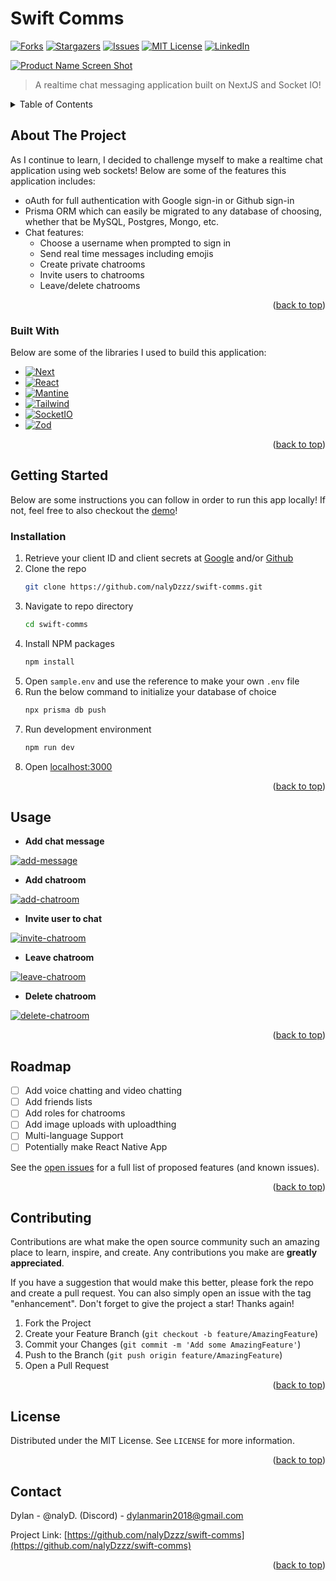 # Swift Comms

<a id="readme-top"></a>

[![Forks][forks-shield]][forks-url]
[![Stargazers][stars-shield]][stars-url]
[![Issues][issues-shield]][issues-url]
[![MIT License][license-shield]][license-url]
[![LinkedIn][linkedin-shield]][linkedin-url]

[![Product Name Screen Shot][product-screenshot]](https://swift.nalyd.dev)

> A realtime chat messaging application built on NextJS and Socket IO!

<!-- TABLE OF CONTENTS -->
<details>
  <summary>Table of Contents</summary>
  <ol>
    <li>
      <a href="#about-the-project">About The Project</a>
      <ul>
        <li><a href="#built-with">Built With</a></li>
      </ul>
    </li>
    <li>
      <a href="#getting-started">Getting Started</a>
      <ul>
        <li><a href="#installation">Installation</a></li>
      </ul>
    </li>
    <li><a href="#usage">Usage</a></li>
    <li><a href="#roadmap">Roadmap</a></li>
    <li><a href="#contributing">Contributing</a></li>
    <li><a href="#license">License</a></li>
    <li><a href="#contact">Contact</a></li>
  </ol>
</details>

<!-- ABOUT THE PROJECT -->

## About The Project

As I continue to learn, I decided to challenge myself to make a realtime chat application using web sockets! Below are some of the features this application includes:

- oAuth for full authentication with Google sign-in or Github sign-in
- Prisma ORM which can easily be migrated to any database of choosing, whether that be MySQL, Postgres, Mongo, etc.
- Chat features:
  - Choose a username when prompted to sign in
  - Send real time messages including emojis
  - Create private chatrooms
  - Invite users to chatrooms
  - Leave/delete chatrooms

<p align="right">(<a href="#readme-top">back to top</a>)</p>

### Built With

Below are some of the libraries I used to build this application:

- [![Next][Next.js]][Next-url]
- [![React][React.js]][React-url]
- [![Mantine]][Mantine-url]
- [![Tailwind]][Tailwind-url]
- [![SocketIO]][SocketIO-url]
- [![Zod]][Zod-url]

<p align="right">(<a href="#readme-top">back to top</a>)</p>

<!-- GETTING STARTED -->

## Getting Started

Below are some instructions you can follow in order to run this app locally! If not, feel free to also checkout the [demo](https://swift.nalyd.dev)!

### Installation

1. Retrieve your client ID and client secrets at [Google](https://developers.google.com/identity/protocols/oauth2) and/or [Github](https://docs.github.com/en/apps/oauth-apps/building-oauth-apps/authorizing-oauth-apps)
2. Clone the repo
   ```sh
   git clone https://github.com/nalyDzzz/swift-comms.git
   ```
3. Navigate to repo directory
   ```sh
   cd swift-comms
   ```
4. Install NPM packages
   ```sh
   npm install
   ```
5. Open `sample.env` and use the reference to make your own `.env` file
6. Run the below command to initialize your database of choice
   ```sh
   npx prisma db push
   ```
7. Run development environment
   ```sh
   npm run dev
   ```
8. Open [localhost:3000](http://localhost:3000)

<p align="right">(<a href="#readme-top">back to top</a>)</p>

<!-- USAGE EXAMPLES -->

## Usage

- **Add chat message**

[![add-message]][add-message]

- **Add chatroom**

[![add-chatroom]][add-chatroom]

- **Invite user to chat**

[![invite-chatroom]][invite-chatroom]

- **Leave chatroom**

[![leave-chatroom]][leave-chatroom]

- **Delete chatroom**

[![delete-chatroom]][delete-chatroom]

<p align="right">(<a href="#readme-top">back to top</a>)</p>

<!-- ROADMAP -->

## Roadmap

- [ ] Add voice chatting and video chatting
- [ ] Add friends lists
- [ ] Add roles for chatrooms
- [ ] Add image uploads with uploadthing
- [ ] Multi-language Support
- [ ] Potentially make React Native App

See the [open issues](https://github.com/nalyDzzz/swift-comms/issues) for a full list of proposed features (and known issues).

<p align="right">(<a href="#readme-top">back to top</a>)</p>

<!-- CONTRIBUTING -->

## Contributing

Contributions are what make the open source community such an amazing place to learn, inspire, and create. Any contributions you make are **greatly appreciated**.

If you have a suggestion that would make this better, please fork the repo and create a pull request. You can also simply open an issue with the tag "enhancement".
Don't forget to give the project a star! Thanks again!

1. Fork the Project
2. Create your Feature Branch (`git checkout -b feature/AmazingFeature`)
3. Commit your Changes (`git commit -m 'Add some AmazingFeature'`)
4. Push to the Branch (`git push origin feature/AmazingFeature`)
5. Open a Pull Request

<p align="right">(<a href="#readme-top">back to top</a>)</p>

<!-- LICENSE -->

## License

Distributed under the MIT License. See `LICENSE` for more information.

<p align="right">(<a href="#readme-top">back to top</a>)</p>

<!-- CONTACT -->

## Contact

Dylan - @nalyD. (Discord) - dylanmarin2018@gmail.com

Project Link: [https://github.com/nalyDzzz/swift-comms](https://github.com/nalyDzzz/swift-comms)

<p align="right">(<a href="#readme-top">back to top</a>)</p>

<!-- MARKDOWN LINKS & IMAGES -->

[contributors-shield]: https://img.shields.io/github/contributors/nalyDzzz/swift-comms.svg?style=for-the-badge
[contributors-url]: https://github.com/nalyDzzz/swift-comms/graphs/contributors
[forks-shield]: https://img.shields.io/github/forks/nalyDzzz/swift-comms.svg?style=for-the-badge
[forks-url]: https://github.com/nalyDzzz/swift-comms/network/members
[stars-shield]: https://img.shields.io/github/stars/nalyDzzz/swift-comms.svg?style=for-the-badge
[stars-url]: https://github.com/nalyDzzz/swift-comms/stargazers
[issues-shield]: https://img.shields.io/github/issues/nalyDzzz/swift-comms.svg?style=for-the-badge
[issues-url]: https://github.com/nalyDzzz/swift-comms/issues
[license-shield]: https://img.shields.io/github/license/nalyDzzz/swift-comms?style=for-the-badge
[license-url]: https://github.com/nalyDzzz/swift-comms/blob/master/LICENSE
[linkedin-shield]: https://img.shields.io/badge/-LinkedIn-black.svg?style=for-the-badge&logo=linkedin&colorB=555
[linkedin-url]: https://www.linkedin.com/in/marin-dylan
[Next.js]: https://img.shields.io/badge/next.js-000000?style=for-the-badge&logo=nextdotjs&logoColor=white
[Next-url]: https://nextjs.org/
[React.js]: https://img.shields.io/badge/React-20232A?style=for-the-badge&logo=react&logoColor=61DAFB
[React-url]: https://reactjs.org/
[Mantine]: https://img.shields.io/badge/MANTINE-3299f0?style=for-the-badge&logo=mantine&logoColor=white
[Mantine-url]: https://mantine.dev/
[Tailwind]: https://img.shields.io/badge/TAILWIND%20CSS-38bdf8?style=for-the-badge&logo=tailwindcss&logoColor=white
[Tailwind-url]: https://tailwindcss.com/
[SocketIO]: https://img.shields.io/badge/SOCKET.IO-1b1b1d?style=for-the-badge&logo=socketdotio
[SocketIO-url]: https://socket.io/
[Zod]: https://img.shields.io/badge/ZOD-3068b7?style=for-the-badge&logo=zod
[Zod-url]: https://zod.dev/
[product-screenshot]: public/ss1.png
[add-message]: public/add-message.gif
[add-chatroom]: public/add-chatroom.gif
[invite-chatroom]: public/invite-chatroom.gif
[leave-chatroom]: public/leave-chatroom.gif
[delete-chatroom]: public/delete-chatroom.gif
